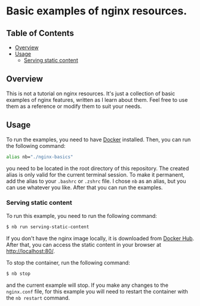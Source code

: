 # Basic examples of nginx resources. <!-- omit in toc -->

## Table of Contents <!-- omit in toc -->
- [Overview](#overview)
- [Usage](#usage)
  - [Serving static content](#serving-static-content)

## Overview

This is not a tutorial on nginx resources. It's just a collection of basic examples of nginx features, written as I learn about them. Feel free to use them as a reference or modify them to suit your needs.

## Usage

To run the examples, you need to have [Docker](https://www.docker.com/) installed. Then, you can run the following command:

```bash
alias nb="./nginx-basics"
```

you need to be located in the root directory of this repository. The created alias is only valid for the current terminal session. To make it permanent, add the alias to your `.bashrc` or `.zshrc` file. I chose `nb` as an alias, but you can use whatever you like. After that you can run the examples.

### Serving static content

To run this example, you need to run the following command:

```bash
$ nb run serving-static-content
```

If you don't have the nginx image locally, it is downloaded from [Docker Hub](https://hub.docker.com/). After that, you can access the static content in your browser at [http://localhost:80/](http://localhost:80/).

To stop the container, run the following command:

```bash
$ nb stop
```

and the current example will stop. If you make any changes to the `nginx.conf` file, for this example you will need to restart the container with the `nb restart` command.
